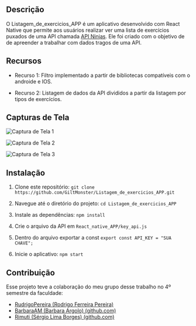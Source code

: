 
## Descrição


O Listagem_de_exercicios_APP é um aplicativo desenvolvido com React Native que permite aos usuários realizar ver uma lista de exercícios puxados de uma API chamada [API Ninjas](https://api-ninjas.com/signin). Ele foi criado com o objetivo de de apreender a trabalhar com dados tragos de uma API.

##  Recursos

- Recurso 1: Filtro implementado a partir de bibliotecas compatíveis com o androide e IOS.

- Recurso 2: Listagem de dados da API divididos a partir da listagem por tipos de exercícios.

  

##  Capturas de Tela

  

![Captura de Tela 1](https://media.discordapp.net/attachments/1012087339780145214/1216897274500616203/Screenshot_2024-03-11-20-54-19-127_host.exp.exponent.jpg?ex=66020ee7&is=65ef99e7&hm=04be8ea74d06b9e19c9d62f6ace1019797168a56f1cc1a3798cf6511af10abb5&=&format=webp&width=416&height=924)

![Captura de Tela 2](https://media.discordapp.net/attachments/1012087339780145214/1216897274777571469/Screenshot_2024-03-11-20-54-22-796_host.exp.exponent.jpg?ex=66020ee7&is=65ef99e7&hm=a5475f6ea2416cc5a5369f6bbd69594c9f57d8f2d3077e8dee05009b0c2db7c3&=&format=webp&width=416&height=400)

![Captura de Tela 3](https://media.discordapp.net/attachments/1012087339780145214/1216897275146797247/Screenshot_2024-03-11-20-54-30-788_host.exp.exponent.jpg?ex=66020ee7&is=65ef99e7&hm=57ddce1791dcfbbaf88c96faeb81384e06496af5d9cef04144aebceafa030281&=&format=webp&width=416&height=820)

  

##  Instalação

  

1. Clone este repositório: `git clone https://github.com/GiltMonster/Listagem_de_exercicios_APP.git`

2. Navegue até o diretório do projeto: `cd Listagem_de_exercicios_APP`

3. Instale as dependências: `npm install`

4. Crie o arquivo da API em `React_native_APP/key_api.js`

5. Dentro do arquivo exportar a const `export const API_KEY = "SUA CHAVE";`

6. Inicie o aplicativo: `npm start`

##  Contribuição

  
Esse projeto teve a colaboração do meu grupo desse trabalho no 4º semestre da faculdade:
* [RudrigoPereira (Rodrigo Ferreira Pereira)](https://github.com/RudrigoPereira)
* [BarbaraAM (Barbara Argolo) (github.com)](https://github.com/BarbaraAM)
* [Rimuti (Sérgio Lima Borges) (github.com)](https://github.com/Rimuti)
